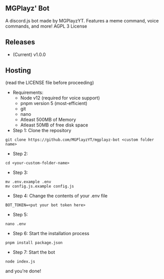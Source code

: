## MGPlayz' Bot
A discord.js bot made by MGPlayzYT. Features a meme command, voice commands, and more!
AGPL 3 License

## Releases
* (Current) v1.0.0

## Hosting
(read the LICENSE file before proceeding)
* Requirements:
  * Node v12 (required for voice support)
  * pnpm version 5 (most-efficient)
  * git
  * nano
  * Atleast 500MB of Memory
  * Atleast 50MB of free disk space
* Step 1: Clone the repository
```
git clone https://github.com/MGPlayzYT/mgplayz-bot <custom folder name>
```
* Step 2: 
```
cd <your-custom-folder-name>
```
* Step 3:
```
mv .env.example .env
mv config.js.example config.js
```
* Step 4: Change the contents of your .env file
```
BOT_TOKEN=<put your bot token here>
```
* Step 5: 
```
nano .env
```
* Step 6: Start the installation process
```
pnpm install package.json
```
* Step 7: Start the bot
```
node index.js
```
and you're done!
